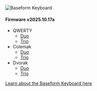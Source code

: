 ![Baseform Keyboard](https://posture.works/cdn-cgi/image/width=2048,height=1365,fit=crop,quality=80,format=auto,onerror=redirect,metadata=none/wp-content/uploads/2025/08/Cover-Creative-2.jpg)

<!-- FIRMWARE-LINKS:START - Do not edit below, this section is managed by CI -->
#### Firmware v2025.10.17a
- QWERTY
  - [Duo](https://github.com/strangekbd66/baseform/releases/download/v2025.10.17a/qwerty_duo-v2025.10.17a.zip)
  - [Trio](https://github.com/strangekbd66/baseform/releases/download/v2025.10.17a/qwerty_trio-v2025.10.17a.zip)
- Colemak
  - [Duo](https://github.com/strangekbd66/baseform/releases/download/v2025.10.17a/colemak_duo-v2025.10.17a.zip)
  - [Trio](https://github.com/strangekbd66/baseform/releases/download/v2025.10.17a/colemak_trio-v2025.10.17a.zip)
- Dvorak
  - [Duo](https://github.com/strangekbd66/baseform/releases/download/v2025.10.17a/dvorak_duo-v2025.10.17a.zip)
  - [Trio](https://github.com/strangekbd66/baseform/releases/download/v2025.10.17a/dvorak_trio-v2025.10.17a.zip)

<!-- FIRMWARE-LINKS:END -->













[Learn about the Baseform Keyboard here](https://posture.works/baseform/)

